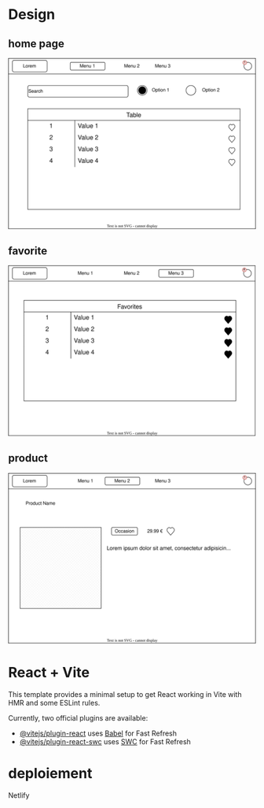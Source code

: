 # Design

## home page

![sales-homepage](./docs/sales-homepage.drawio.svg)

## favorite

![sales-favorite](./docs/sales-favorites.drawio.svg)

## product

![sales-product](./docs/sales-product.drawio.svg)

# React + Vite

This template provides a minimal setup to get React working in Vite with HMR and some ESLint rules.

Currently, two official plugins are available:

- [@vitejs/plugin-react](https://github.com/vitejs/vite-plugin-react/blob/main/packages/plugin-react/README.md) uses [Babel](https://babeljs.io/) for Fast Refresh
- [@vitejs/plugin-react-swc](https://github.com/vitejs/vite-plugin-react-swc) uses [SWC](https://swc.rs/) for Fast Refresh

# deploiement 
Netlify

